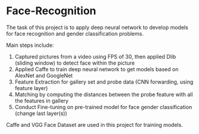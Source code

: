 # Face-Recognition

The task of this project is to apply deep neural network to develop models for face recognition and gender classification problems.

Main steps include:

1. Captured pictures from a video using FPS of 30, then applied Dlib (sliding window) to detect face within the picture
2. Applied Caffe to train deep neural network to get models based on AlexNet and GoogleNet
3. Feature Extraction for gallery set and probe data (CNN forwarding, using feature layer)
4. Matching by computing the distances between the probe feature with all the features in gallery
5. Conduct Fine-tuning on pre-trained model for face gender classification (change last layer(s))

Caffe and VGG Face Dataset are used in this project for training models.
